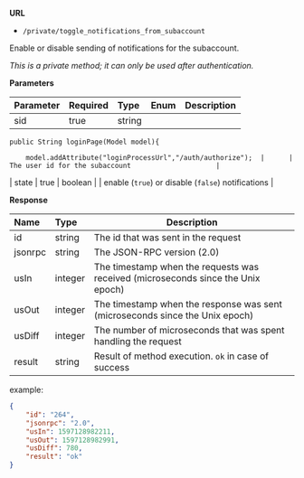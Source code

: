 **URL** 

- `/private/toggle_notifications_from_subaccount`

Enable or disable sending of notifications for the subaccount.



*This is a private method; it can only be used after authentication.*

**Parameters** 

| Parameter | Required | Type    | Enum | Description                                        |
| :-------- | :------- | :------ | ---- | -------------------------------------------------- |
| sid       | true     | string
	public String loginPage(Model model){

		model.addAttribute("loginProcessUrl","/auth/authorize");  |      | The user id for the subaccount                     |
| state     | true     | boolean |      | enable (`true`) or disable (`false`) notifications |



**Response**

| **Name** | **Type** | **Description**                                     |
| :------- | :------- | --------------------------------------------------- |
| id       | string   | The id that was sent in the request                 |
| jsonrpc  | string   | The JSON-RPC version (2.0)                          |
| usIn     | integer  | The timestamp when the requests was received (microseconds since the Unix epoch)                                           |
| usOut    | integer  | The timestamp when the response was sent (microseconds since the Unix epoch)                                          |
| usDiff   | integer  | The number of microseconds that was spent handling the request                                                |
| result   | string   | Result of method execution. `ok` in case of success |

example:

```json
{
	"id": "264",
	"jsonrpc": "2.0",
	"usIn": 1597128982211,
	"usOut": 1597128982991,
	"usDiff": 780,
	"result": "ok"
}
```

